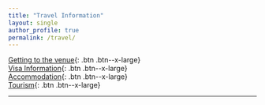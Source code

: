 ```yaml
---
title: "Travel Information"
layout: single
author_profile: true
permalink: /travel/
---
```

[Getting to the venue](../venue){: .btn .btn--x-large}\
[Visa Information](../visa){: .btn .btn--x-large}\
[Accommodation](../accommodation){: .btn .btn--x-large}\
[Tourism](../tourism){: .btn .btn--x-large}

---

